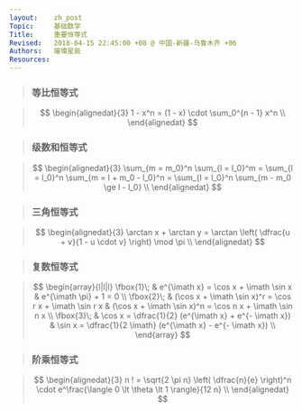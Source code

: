 ```yaml
---
layout:    zh_post
Topic:     基础数学
Title:     重要恒等式
Revised:   2018-04-15 22:45:00 +08 @ 中国-新疆-乌鲁木齐 +06
Authors:   璀璨星辰
Resources:
---
```


> ### 等比恒等式

> $$
> \begin{alignedat}{3}
> 1 - x^n = (1 - x) \cdot \sum_0^{n - 1} x^n \\
> \end{alignedat}
> $$
>

> ### 级数和恒等式

> $$
> \begin{alignedat}{3}
> \sum_{m = m_0}^n \sum_{l = l_0}^m = \sum_{l = l_0}^n \sum_{m = l + m_0 - l_0}^n = \sum_{l = l_0}^n \sum_{m - m_0 \ge l - l_0} \\
> \end{alignedat}
> $$
>

> ### 三角恒等式

> $$
> \begin{alignedat}{3}
> \arctan x + \arctan y = \arctan \left( \dfrac{u + v}{1 - u  \cdot v} \right) \mod \pi \\
> \end{alignedat}
> $$
>

> ### 复数恒等式

> $$
> \begin{array}{l|l|l}
> \fbox{1}\; & e^{\imath x} = \cos x + \imath \sin x                   & e^{\imath \pi} + 1 = 0 \\
> \fbox{2}\; & (\cos x + \imath \sin x)^r = \cos r x + \imath \sin r x & (\cos x + \imath \sin x)^n = \cos n x + \imath \sin n x \\
> \fbox{3}\; & \cos x = \dfrac{1}{2} (e^{\imath x} + e^{- \imath x})   & \sin x = \dfrac{1}{2 \imath} (e^{\imath x} - e^{- \imath x}) \\
> \end{array}
> $$
>

> ### 阶乘恒等式

> $$
> \begin{alignedat}{3}
> n ! = \sqrt{2 \pi n} \left( \dfrac{n}{e} \right)^n \cdot e^\frac{\langle 0 \lt \theta \lt 1 \rangle}{12 n} \\
> \end{alignedat}
> $$
>